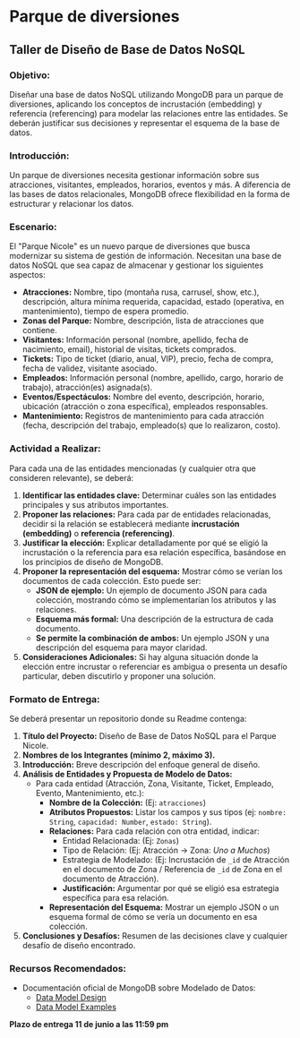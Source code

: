 # Parque de diversiones

## Taller de Diseño de Base de Datos NoSQL

### **Objetivo:**

Diseñar una base de datos NoSQL utilizando MongoDB para un parque de diversiones, aplicando los conceptos de incrustación (embedding) y referencia (referencing) para modelar las relaciones entre las entidades. Se deberán justificar sus decisiones y representar el esquema de la base de datos.

### **Introducción:**

Un parque de diversiones necesita gestionar información sobre sus atracciones, visitantes, empleados, horarios, eventos y más. A diferencia de las bases de datos relacionales, MongoDB ofrece flexibilidad en la forma de estructurar y relacionar los datos. 

### **Escenario:**

El "Parque Nicole" es un nuevo parque de diversiones que busca modernizar su sistema de gestión de información. Necesitan una base de datos NoSQL que sea capaz de almacenar y gestionar los siguientes aspectos:

- **Atracciones:** Nombre, tipo (montaña rusa, carrusel, show, etc.), descripción, altura mínima requerida, capacidad, estado (operativa, en mantenimiento), tiempo de espera promedio.
- **Zonas del Parque:** Nombre, descripción, lista de atracciones que contiene.
- **Visitantes:** Información personal (nombre, apellido, fecha de nacimiento, email), historial de visitas, tickets comprados.
- **Tickets:** Tipo de ticket (diario, anual, VIP), precio, fecha de compra, fecha de validez, visitante asociado.
- **Empleados:** Información personal (nombre, apellido, cargo, horario de trabajo), atracción(es) asignada(s).
- **Eventos/Espectáculos:** Nombre del evento, descripción, horario, ubicación (atracción o zona específica), empleados responsables.
- **Mantenimiento:** Registros de mantenimiento para cada atracción (fecha, descripción del trabajo, empleado(s) que lo realizaron, costo).

### **Actividad a Realizar:**

Para cada una de las entidades mencionadas (y cualquier otra que consideren relevante), se deberá:

1. **Identificar las entidades clave:** Determinar cuáles son las entidades principales y sus atributos importantes.
2. **Proponer las relaciones:** Para cada par de entidades relacionadas, decidir si la relación se establecerá mediante **incrustación (embedding)** o **referencia (referencing)**.
3. **Justificar la elección:** Explicar detalladamente por qué se eligió la incrustación o la referencia para esa relación específica, basándose en los principios de diseño de MongoDB.
4. **Proponer la representación del esquema:** Mostrar cómo se verían los documentos de cada colección. Esto puede ser:
    - **JSON de ejemplo:** Un ejemplo de documento JSON para cada colección, mostrando cómo se implementarían los atributos y las relaciones.
    - **Esquema más formal:** Una descripción de la estructura de cada documento.
    - **Se permite la combinación de ambos:** Un ejemplo JSON y una descripción del esquema para mayor claridad.
5. **Consideraciones Adicionales:** Si hay alguna situación donde la elección entre incrustar o referenciar es ambigua o presenta un desafío particular, deben discutirlo y proponer una solución.

### **Formato de Entrega:**

Se deberá presentar un repositorio donde su Readme contenga:

1. **Título del Proyecto:** Diseño de Base de Datos NoSQL para el Parque Nicole.
2. **Nombres de los Integrantes (mínimo 2, máximo 3).**
3. **Introducción:** Breve descripción del enfoque general de diseño.
4. **Análisis de Entidades y Propuesta de Modelo de Datos:**
    - Para cada entidad (Atracción, Zona, Visitante, Ticket, Empleado, Evento, Mantenimiento, etc.):
        - **Nombre de la Colección:** (Ej: `atracciones`)
        - **Atributos Propuestos:** Listar los campos y sus tipos (ej: `nombre: String`, `capacidad: Number`, `estado: String`).
        - **Relaciones:** Para cada relación con otra entidad, indicar:
            - Entidad Relacionada: (Ej: `Zonas`)
            - Tipo de Relación: (Ej: Atracción -> Zona: *Uno a Muchos*)
            - Estrategia de Modelado: (Ej: Incrustación de `_id` de Atracción en el documento de Zona / Referencia de `_id` de Zona en el documento de Atracción).
            - **Justificación:** Argumentar por qué se eligió esa estrategia específica para esa relación.
        - **Representación del Esquema:** Mostrar un ejemplo JSON o un esquema formal de cómo se vería un documento en esa colección.
5. **Conclusiones y Desafíos:** Resumen de las decisiones clave y cualquier desafío de diseño encontrado.

### **Recursos Recomendados:**

- Documentación oficial de MongoDB sobre Modelado de Datos:
    - [Data Model Design](https://www.mongodb.com/docs/manual/core/data-model-design/)
    - [Data Model Examples](https://www.mongodb.com/docs/manual/applications/data-models/)

**Plazo de entrega 11 de junio a las 11:59 pm**